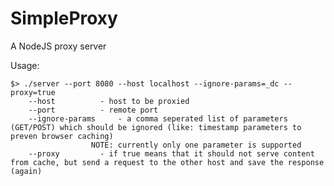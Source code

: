 SimpleProxy
===========

A NodeJS proxy server

Usage:

	$> ./server --port 8080 --host localhost --ignore-params=_dc --proxy=true
		--host			- host to be proxied
		--port			- remote port
		--ignore-params		- a comma seperated list of parameters (GET/POST) which should be ignored (like: timestamp parameters to preven browser caching)
					  NOTE: currently only one parameter is supported
		--proxy			- if true means that it should not serve content from cache, but send a request to the other host and save the response (again)
